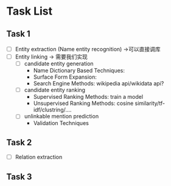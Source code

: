 # Task List

## Task 1

- [ ]  Entity extraction (Name entity recognition) ->可以直接调库
- [ ]  Entity linking -> 需要我们实现
	- [ ] candidate entity generation 
        - Name Dictionary Based Techniques:
        - Surface Form Expansion: 
        - Search Engine Methods: wikipedia api/wikidata api?
	- [ ] candidate entity ranking
    	- Supervised Ranking Methods: train a model
    	- Unsupervised Ranking Methods: cosine similarity/tf-idf/clustring/....
	- [ ] unlinkable mention prediction
        - Validation Techniques 
	
## Task 2

- [ ]  Relation extraction

## Task 3